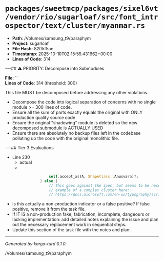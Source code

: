 # `packages/sweetmcp/packages/sixel6vt/vendor/rio/sugarloaf/src/font_introspector/text/cluster/myanmar.rs`

- **Path**: /Volumes/samsung_t9/paraphym
- **Project**: sugarloaf
- **File Hash**: 8205f5ae  
- **Timestamp**: 2025-10-10T02:15:59.431662+00:00  
- **Lines of Code**: 314

---## ⚠️ PRIORITY: Decompose into Submodules

**File**: ``  
**Lines of Code**: 314 (threshold: 300)

This file MUST be decomposed before addressing any other violations.

- Decompose the code into logical separation of concerns with no single module >= 300 lines of code. 
- Ensure all the sum of parts exactly equals the original with ONLY production quality source code
- Ensure the original "shadowing" module is deleted so the new decomposed submodule is ACTUALLY USED
- Ensure there are absolutely no backup files left in the codebase polluting up the code with the original monolithic file.

---## Tier 3 Evaluations


- Line 230
  - actual
  - 

```rust
                    self.accept_as(A, ShapeClass::Anusvara)?;
                } else {
                    // This goes against the spec, but seems to be necessary to handle the actual
                    // example of a complex cluster here:
                    // https://docs.microsoft.com/en-us/typography/script-development/myanmar#well-formed-clusters
```

- is this actually a non-production indicator or a false positive? If false positive, remove it from the task file.
- If IT IS a non-production fake, fabrication, incomplete, dangeours or lacking implementation: add detailed notes explaining the issue and plan out the necessary replacement work in sequential steps. 
- Update this section of the task file with the notes and plan.

---

*Generated by kargo-turd 0.1.0*

/Volumes/samsung_t9/paraphym